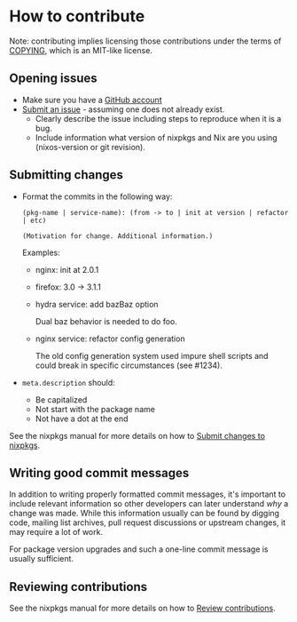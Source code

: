 # How to contribute

Note: contributing implies licensing those contributions
under the terms of [COPYING](../COPYING), which is an MIT-like license.

## Opening issues

* Make sure you have a [GitHub account](https://github.com/signup/free)
* [Submit an issue](https://github.com/NixOS/nixpkgs/issues) - assuming one does not already exist.
  * Clearly describe the issue including steps to reproduce when it is a bug.
  * Include information what version of nixpkgs and Nix are you using (nixos-version or git revision).

## Submitting changes

* Format the commits in the following way:

  ```
  (pkg-name | service-name): (from -> to | init at version | refactor | etc)
  
  (Motivation for change. Additional information.)
  ```

  Examples:

  * nginx: init at 2.0.1
  * firefox: 3.0 -> 3.1.1
  * hydra service: add bazBaz option
  
    Dual baz behavior is needed to do foo.
  * nginx service: refactor config generation
    
    The old config generation system used impure shell scripts and could break in specific circumstances (see #1234).

* `meta.description` should:
  * Be capitalized
  * Not start with the package name
  * Not have a dot at the end

See the nixpkgs manual for more details on how to [Submit changes to nixpkgs](https://nixos.org/nixpkgs/manual/#chap-submitting-changes).

## Writing good commit messages

In addition to writing properly formatted commit messages, it's important to include relevant information so other developers can later understand *why* a change was made. While this information usually can be found by digging code, mailing list archives, pull request discussions or upstream changes, it may require a lot of work.

For package version upgrades and such a one-line commit message is usually sufficient.

## Reviewing contributions

See the nixpkgs manual for more details on how to [Review contributions](https://nixos.org/nixpkgs/manual/#sec-reviewing-contributions).
